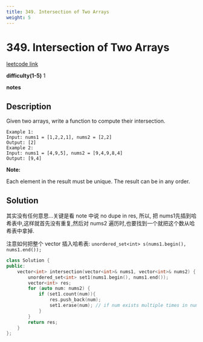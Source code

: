 ```yaml
---
title: 349. Intersection of Two Arrays
weight: 5
---
```

# 349. Intersection of Two Arrays
[leetcode link](https://leetcode.com/problems/intersection-of-two-arrays/)

**difficulty(1-5)** 
1

**notes**   


## Description
Given two arrays, write a function to compute their intersection.
```
Example 1:
Input: nums1 = [1,2,2,1], nums2 = [2,2]
Output: [2]
Example 2:
Input: nums1 = [4,9,5], nums2 = [9,4,9,8,4]
Output: [9,4]
```
**Note:**

Each element in the result must be unique.
The result can be in any order.

## Solution

其实没有任何意思...关键是看 note 中说 no dupe in res, 所以, 把 nums1先插到哈希表中,这样就首先没有重复,然后对 nums2 遍历时,也要找到一个就把这个数从哈希表中拿掉.

注意如何把整个 vector 插入哈希表:
`unordered_set<int> s(nums1.begin(), nums1.end());`


```c++
class Solution {
public:
    vector<int> intersection(vector<int>& nums1, vector<int>& nums2) {
        unordered_set<int> set1(nums1.begin(), nums1.end());
        vector<int> res;
        for (auto num: nums2) {
            if (set1.count(num)){
                res.push_back(num);
                set1.erase(num); // if num exists multiple times in nums2, will NOT appear multiple times in res
            }
        }
        return res;
    }
};
```
